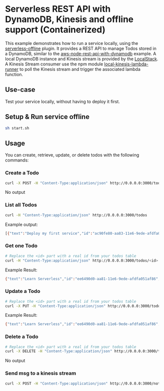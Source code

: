 # Serverless REST API with DynamoDB, Kinesis and offline support (Containerized)

This example demonstrates how to run a service locally, using the
[serverless-offline](https://github.com/dherault/serverless-offline) plugin. It
provides a REST API to manage Todos stored in a DynamoDB, similar to the
[aws-node-rest-api-with-dynamodb](https://github.com/serverless/examples/tree/master/aws-node-rest-api-with-dynamodb)
example. A local DynamoDB instance and Kinesis stream is provided by the
[LocalStack](https://bitbucket.org/atlassian/localstack).
A Kinesis Stream consumer use the npm module [local-kinesis-lambda-runner](https://github.com/rabblerouser/local-kinesis-lambda-runner)
to poll the Kinesis stream and trigger the associated lambda function.


## Use-case

Test your service locally, without having to deploy it first.

## Setup & Run service offline

```bash
sh start.sh
```

## Usage

You can create, retrieve, update, or delete todos with the following commands:

### Create a Todo

```bash
curl -X POST -H "Content-Type:application/json" http://0.0.0.0:3000/todos --data '{ "text": "Learn Serverless" }'
```

No output

### List all Todos

```bash
curl -H "Content-Type:application/json" http://0.0.0.0:3000/todos
```

Example output:
```bash
[{"text":"Deploy my first service","id":"ac90fe80-aa83-11e6-9ede-afdfa051af86","checked":true,"updatedAt":1479139961304},{"text":"Learn Serverless","id":"20679390-aa85-11e6-9ede-afdfa051af86","createdAt":1479139943241,"checked":false,"updatedAt":1479139943241}]%
```

### Get one Todo

```bash
# Replace the <id> part with a real id from your todos table
curl -H "Content-Type:application/json" http://0.0.0.0:3000/todos/<id>
```

Example Result:
```bash
{"text":"Learn Serverless","id":"ee6490d0-aa81-11e6-9ede-afdfa051af86","createdAt":1479138570824,"checked":false,"updatedAt":1479138570824}%
```

### Update a Todo

```bash
# Replace the <id> part with a real id from your todos table
curl -X PUT -H "Content-Type:application/json" http://0.0.0.0:3000/todos/<id> --data '{ "text": "Learn Serverless", "checked": true }'
```

Example Result:
```bash
{"text":"Learn Serverless","id":"ee6490d0-aa81-11e6-9ede-afdfa051af86","createdAt":1479138570824,"checked":true,"updatedAt":1479138570824}%
```

### Delete a Todo

```bash
# Replace the <id> part with a real id from your todos table
curl -X DELETE -H "Content-Type:application/json" http://0.0.0.0:3000/todos/<id>
```

No output

### Send msg to a kinesis stream
```bash
curl -X POST -H "Content-Type:application/json" http://0.0.0.0:3000/notify --data '{ "text": "Learn Serverless Kinesis" }'
```
